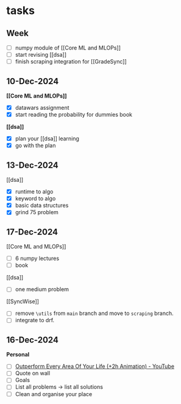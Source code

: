 # tasks

## Week

- [ ] numpy module of [[Core ML and MLOPs]]
- [ ] start revising [[dsa]]
- [ ] finish scraping integration for [[GradeSync]]

## 10-Dec-2024

**[[Core ML and MLOPs]]**
- [x] datawars assignment
- [x] start reading the probability for dummies book

**[[dsa]]**
- [x] plan your [[dsa]] learning 
- [x] go with the plan 

## 13-Dec-2024

[[dsa]]
- [x] runtime to algo 
- [x] keyword to algo
- [x] basic data structures
- [x] grind 75 problem 

## 17-Dec-2024

[[Core ML and MLOPs]]
- [ ] 6 numpy lectures
- [ ] book 

[[dsa]]
- [ ] one medium problem 

[[SyncWise]]
- [ ] remove `\utils` from `main` branch and move to `scraping` branch.
- [ ] integrate to drf.

## 16-Dec-2024

**Personal**
- [ ] [Outperform Every Area Of Your Life (+2h Animation) - YouTube](https://youtu.be/S7RFQfClRF4?si=JEceXuTcKuDQmjl7)
- [ ] Quote on wall
- [ ] Goals
- [ ] List all problems -> list all solutions
- [ ] Clean and organise your place